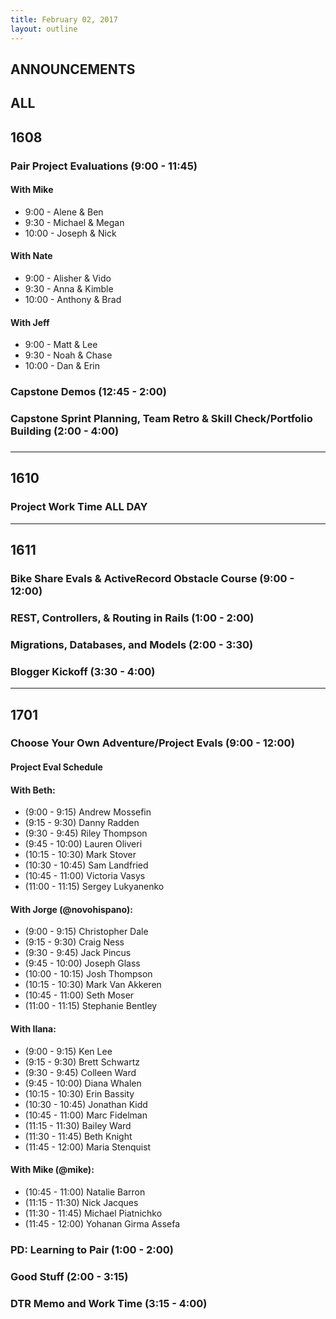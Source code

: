 ```yaml
---
title: February 02, 2017
layout: outline
---
```


## ANNOUNCEMENTS

## ALL

## 1608

### Pair Project Evaluations (9:00 - 11:45)

#### With Mike
* 9:00 - Alene & Ben
* 9:30 - Michael & Megan
* 10:00 - Joseph & Nick

#### With Nate
* 9:00 - Alisher & Vido
* 9:30 - Anna & Kimble
* 10:00 - Anthony & Brad

#### With Jeff
* 9:00 - Matt & Lee
* 9:30 - Noah & Chase
* 10:00 - Dan & Erin

### Capstone Demos (12:45 - 2:00)

### Capstone Sprint Planning, Team Retro & Skill Check/Portfolio Building (2:00 - 4:00)

###

***

## 1610

### Project Work Time ALL DAY

***

## 1611

### Bike Share Evals & ActiveRecord Obstacle Course (9:00 - 12:00)

### REST, Controllers, & Routing in Rails (1:00 - 2:00)

### Migrations, Databases, and Models (2:00 - 3:30)

### Blogger Kickoff (3:30 - 4:00)

***

## 1701

### Choose Your Own Adventure/Project Evals (9:00 - 12:00)

#### Project Eval Schedule

#### With Beth:

<!-- COMPLETE ME: -->
*   (9:00 - 9:15) Andrew Mossefin
*   (9:15 - 9:30) Danny Radden
*   (9:30 - 9:45) Riley Thompson
*   (9:45 - 10:00) Lauren Oliveri
*   (10:15 - 10:30) Mark Stover
*   (10:30 - 10:45) Sam Landfried
*   (10:45 - 11:00) Victoria Vasys
*   (11:00 - 11:15) Sergey Lukyanenko

#### With Jorge (@novohispano):

<!-- DATE NIGHT: -->
*   (9:00 - 9:15) Christopher Dale
*   (9:15 - 9:30) Craig Ness
*   (9:30 - 9:45) Jack Pincus
*   (9:45 - 10:00) Joseph Glass
*   (10:00 - 10:15) Josh Thompson
*   (10:15 - 10:30) Mark Van Akkeren
*   (10:45 - 11:00) Seth Moser
*   (11:00 - 11:15) Stephanie Bentley

#### With Ilana:

<!-- FLASHCARDS: -->
*   (9:00 - 9:15) Ken Lee
*   (9:15 - 9:30) Brett Schwartz
*   (9:30 - 9:45) Colleen Ward
*   (9:45 - 10:00) Diana Whalen
*   (10:15 - 10:30) Erin Bassity
*   (10:30 - 10:45) Jonathan Kidd
*   (10:45 - 11:00) Marc Fidelman
*   (11:15 - 11:30) Bailey Ward
*   (11:30 - 11:45) Beth Knight
*   (11:45 - 12:00) Maria Stenquist

#### With Mike (@mike):

<!-- FLASHCARDS: -->
*   (10:45 - 11:00) Natalie Barron
*   (11:15 - 11:30) Nick Jacques
*   (11:30 - 11:45) Michael Piatnichko
*   (11:45 - 12:00) Yohanan Girma Assefa

### PD: Learning to Pair (1:00 - 2:00)

### Good Stuff (2:00 - 3:15)

### DTR Memo and Work Time (3:15 - 4:00)

